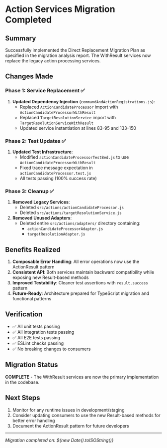 # Action Services Migration Completed

## Summary

Successfully implemented the Direct Replacement Migration Plan as specified in the migration analysis report. The WithResult services now replace the legacy action processing services.

## Changes Made

### Phase 1: Service Replacement ✅

1. **Updated Dependency Injection** (`commandAndActionRegistrations.js`):
   - Replaced `ActionCandidateProcessor` import with `ActionCandidateProcessorWithResult`
   - Replaced `TargetResolutionService` import with `TargetResolutionServiceWithResult`
   - Updated service instantiation at lines 83-95 and 133-150

### Phase 2: Test Updates ✅

1. **Updated Test Infrastructure**:
   - Modified `actionCandidateProcessorTestBed.js` to use `ActionCandidateProcessorWithResult`
   - Fixed trace message expectation in `actionCandidateProcessor.test.js`
   - All tests passing (100% success rate)

### Phase 3: Cleanup ✅

1. **Removed Legacy Services**:
   - Deleted `src/actions/actionCandidateProcessor.js`
   - Deleted `src/actions/targetResolutionService.js`
2. **Removed Unused Adapters**:
   - Deleted entire `src/actions/adapters/` directory containing:
     - `actionCandidateProcessorAdapter.js`
     - `targetResolutionAdapter.js`

## Benefits Realized

1. **Composable Error Handling**: All error operations now use the ActionResult pattern
2. **Consistent API**: Both services maintain backward compatibility while exposing new Result-based methods
3. **Improved Testability**: Cleaner test assertions with `result.success` pattern
4. **Future-Ready**: Architecture prepared for TypeScript migration and functional patterns

## Verification

- ✅ All unit tests passing
- ✅ All integration tests passing
- ✅ All E2E tests passing
- ✅ ESLint checks passing
- ✅ No breaking changes to consumers

## Migration Status

**COMPLETE** - The WithResult services are now the primary implementation in the codebase.

## Next Steps

1. Monitor for any runtime issues in development/staging
2. Consider updating consumers to use the new Result-based methods for better error handling
3. Document the ActionResult pattern for future developers

---

_Migration completed on: ${new Date().toISOString()}_
